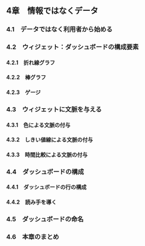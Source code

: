 ## 4章　情報ではなくデータ
### 4.1　データではなく利用者から始める
### 4.2　ウィジェット：ダッシュボードの構成要素
#### 4.2.1　折れ線グラフ
#### 4.2.2　棒グラフ
#### 4.2.3　ゲージ
### 4.3　ウィジェットに文脈を与える
#### 4.3.1　色による文脈の付与
#### 4.3.2　しきい値線による文脈の付与
#### 4.3.3　時間比較による文脈の付与
### 4.4　ダッシュボードの構成
#### 4.4.1　ダッシュボードの行の構成
#### 4.4.2　読み手を導く
### 4.5　ダッシュボードの命名
### 4.6　本章のまとめ

